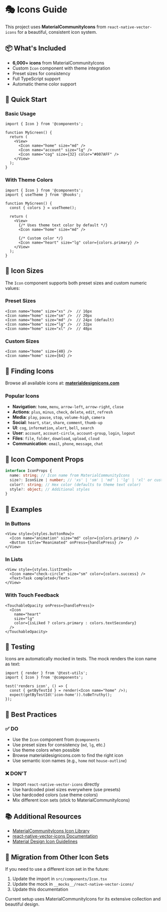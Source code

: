 # 🎭 Icons Guide

This project uses **MaterialCommunityIcons** from `react-native-vector-icons` for a beautiful, consistent icon system.

## 📦 What's Included

- **6,000+ icons** from MaterialCommunityIcons
- Custom `Icon` component with theme integration
- Preset sizes for consistency
- Full TypeScript support
- Automatic theme color support

## 🚀 Quick Start

### Basic Usage

```tsx
import { Icon } from '@components';

function MyScreen() {
  return (
    <View>
      <Icon name="home" size="md" />
      <Icon name="account" size="lg" />
      <Icon name="cog" size={32} color="#007AFF" />
    </View>
  );
}
```

### With Theme Colors

```tsx
import { Icon } from '@components';
import { useTheme } from '@hooks';

function MyScreen() {
  const { colors } = useTheme();

  return (
    <View>
      {/* Uses theme text color by default */}
      <Icon name="home" size="md" />

      {/* Custom color */}
      <Icon name="heart" size="lg" color={colors.primary} />
    </View>
  );
}
```

## 📏 Icon Sizes

The `Icon` component supports both preset sizes and custom numeric values:

### Preset Sizes

```tsx
<Icon name="home" size="xs" />  // 16px
<Icon name="home" size="sm" />  // 20px
<Icon name="home" size="md" />  // 24px (default)
<Icon name="home" size="lg" />  // 32px
<Icon name="home" size="xl" />  // 48px
```

### Custom Sizes

```tsx
<Icon name="home" size={40} />
<Icon name="home" size={64} />
```

## 🎨 Finding Icons

Browse all available icons at:
**[materialdesignicons.com](https://materialdesignicons.com)**

### Popular Icons

- **Navigation**: `home`, `menu`, `arrow-left`, `arrow-right`, `close`
- **Actions**: `plus`, `minus`, `check`, `delete`, `edit`, `refresh`
- **Media**: `play`, `pause`, `stop`, `volume-high`, `camera`
- **Social**: `heart`, `star`, `share`, `comment`, `thumb-up`
- **UI**: `cog`, `information`, `alert`, `bell`, `search`
- **User**: `account`, `account-circle`, `account-group`, `login`, `logout`
- **Files**: `file`, `folder`, `download`, `upload`, `cloud`
- **Communication**: `email`, `phone`, `message`, `chat`

## 🔧 Icon Component Props

```typescript
interface IconProps {
  name: string; // Icon name from MaterialCommunityIcons
  size?: IconSize | number; // 'xs' | 'sm' | 'md' | 'lg' | 'xl' or custom number
  color?: string; // Hex color (defaults to theme text color)
  style?: object; // Additional styles
}
```

## 📝 Examples

### In Buttons

```tsx
<View style={styles.buttonRow}>
  <Icon name="animation" size="md" color={colors.primary} />
  <Button title="Reanimated" onPress={handlePress} />
</View>
```

### In Lists

```tsx
<View style={styles.listItem}>
  <Icon name="check-circle" size="sm" color={colors.success} />
  <Text>Task completed</Text>
</View>
```

### With Touch Feedback

```tsx
<TouchableOpacity onPress={handlePress}>
  <Icon
    name="heart"
    size="lg"
    color={isLiked ? colors.primary : colors.textSecondary}
  />
</TouchableOpacity>
```

## 🧪 Testing

Icons are automatically mocked in tests. The mock renders the icon name as text:

```tsx
import { render } from '@test-utils';
import { Icon } from '@components';

test('renders icon', () => {
  const { getByTestId } = render(<Icon name="home" />);
  expect(getByTestId('icon-home')).toBeTruthy();
});
```

## 🎯 Best Practices

### ✅ DO

- Use the `Icon` component from `@components`
- Use preset sizes for consistency (`md`, `lg`, etc.)
- Use theme colors when possible
- Browse materialdesignicons.com to find the right icon
- Use semantic icon names (e.g., `home` not `house-outline`)

### ❌ DON'T

- Import `react-native-vector-icons` directly
- Use hardcoded pixel sizes everywhere (use presets)
- Use hardcoded colors (use theme colors)
- Mix different icon sets (stick to MaterialCommunityIcons)

## 📚 Additional Resources

- [MaterialCommunityIcons Icon Library](https://materialdesignicons.com)
- [react-native-vector-icons Documentation](https://github.com/oblador/react-native-vector-icons)
- [Material Design Icon Guidelines](https://material.io/design/iconography)

## 🔄 Migration from Other Icon Sets

If you need to use a different icon set in the future:

1. Update the import in `src/components/Icon.tsx`
2. Update the mock in `__mocks__/react-native-vector-icons/`
3. Update this documentation

Current setup uses MaterialCommunityIcons for its extensive collection and beautiful design.
